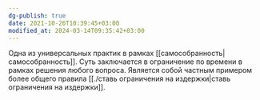 ```yaml
---
dg-publish: true
date: 2021-10-26T10:39:45+03:00
modified_at: 2024-03-14T09:35:42+03:00
---
```

Одна из универсальных практик в рамках [[самособранность|самособранность]]. Суть заключается в ограничение по времени в рамках решения любого вопроса. Является собой частным примером более общего правила [[./ставь ограничения на издержки|ставь ограничения на издержки]].

